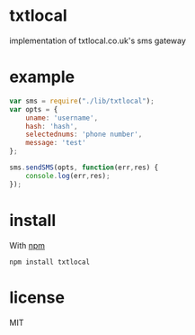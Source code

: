 txtlocal
=======

implementation of txtlocal.co.uk's sms gateway

example
=======


``` js
var sms = require("./lib/txtlocal");
var opts = {
	uname: 'username',
	hash: 'hash',
	selectednums: 'phone number',
	message: 'test'
};

sms.sendSMS(opts, function(err,res) {
	console.log(err,res);
});
```

install
=======

With [npm](http://npmjs.org)

```
npm install txtlocal
```

license
=======

MIT
